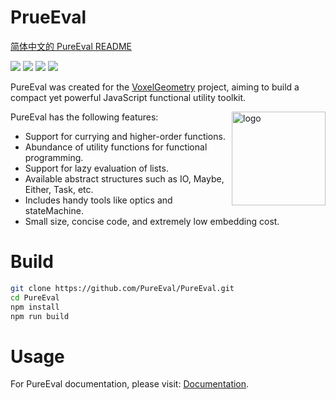 # PrueEval

[简体中文的 PureEval README](README_Chinese.md)

[![](https://img.shields.io/badge/License-GPL-green)](https://github.com/Lampese/PureEval/blob/main/LICENSE) ![](https://img.shields.io/badge/version-v2.4.1-red) [![](https://img.shields.io/badge/npm-pureeval-orange.svg)](https://www.npmjs.com/pureeval) [![](https://img.shields.io/badge/npm-pureeval--es-blue.svg)](https://www.npmjs.com/pureeval-es)

PureEval was created for the [VoxelGeometry](https://github.com/CAIMEOX/VoxelGeometry) project, aiming to build a compact yet powerful JavaScript functional utility toolkit.

PureEval has the following features:
<img align="right" src="https://raw.githubusercontent.com/PureEval/PureEval/main/logo.svg" height="150px" alt="logo">

- Support for currying and higher-order functions.
- Abundance of utility functions for functional programming.
- Support for lazy evaluation of lists.
- Available abstract structures such as IO, Maybe, Either, Task, etc.
- Includes handy tools like optics and stateMachine.
- Small size, concise code, and extremely low embedding cost.

# Build

```bash
git clone https://github.com/PureEval/PureEval.git
cd PureEval
npm install
npm run build
```

# Usage

For PureEval documentation, please visit: [Documentation](https://pureeval.org).